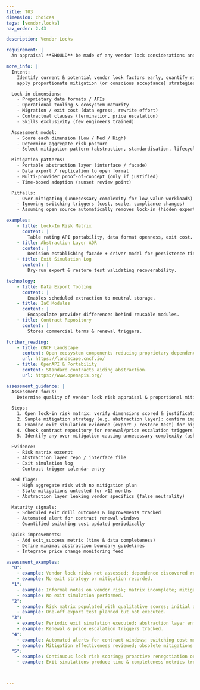 ```yaml
---
title: T03
dimension: choices
tags: [vendor,locks]
nav_order: 2.43

description: Vendor Locks

requirement: |
  An appraisal **SHOULD** be made of any vendor lock considerations and associated risks, and these are understood and accepted/mitigated.

more_info: |
  Intent:
    Identify current & potential vendor lock factors early, quantify risk and
    apply proportionate mitigation (or conscious acceptance) strategies.

  Lock-in dimensions:
    - Proprietary data formats / APIs
    - Operational tooling & ecosystem maturity
    - Migration / exit cost (data egress, rewrite effort)
    - Contractual clauses (termination, price escalation)
    - Skills exclusivity (few engineers trained)

  Assessment model:
    - Score each dimension (Low / Med / High)
    - Determine aggregate risk posture
    - Select mitigation pattern (abstraction, standardisation, lifecycle horizon)

  Mitigation patterns:
    - Portable abstraction layer (interface / facade)
    - Data export / replication to open format
    - Multi-provider proof-of-concept (only if justified)
    - Time-boxed adoption (sunset review point)

  Pitfalls:
    - Over-mitigating (unnecessary complexity for low-value workloads)
    - Ignoring switching triggers (cost, scale, compliance changes)
    - Assuming open source automatically removes lock-in (hidden expertise cost)

examples: 
    - title: Lock-In Risk Matrix
      content: |
        Table rating API portability, data format openness, exit cost.
    - title: Abstraction Layer ADR
      content: |
        Decision establishing facade + driver model for persistence tier.
    - title: Exit Simulation Log
      content: |
        Dry-run export & restore test validating recoverability.

technology:
    - title: Data Export Tooling
      content: |
        Enables scheduled extraction to neutral storage.
    - title: IaC Modules
      content: |
        Encapsulate provider differences behind reusable modules.
    - title: Contract Repository
      content: |
        Stores commercial terms & renewal triggers.

further_reading:
    - title: CNCF Landscape
      content: Open ecosystem components reducing proprietary dependence.
      url: https://landscape.cncf.io/
    - title: OpenAPI & Portability
      content: Standard contracts aiding abstraction.
      url: https://www.openapis.org/

assessment_guidance: |
  Assessment focus:
    Determine quality of vendor lock risk appraisal & proportional mitigation.

  Steps:
    1. Open lock-in risk matrix: verify dimensions scored & justification text present (not default placeholders).
    2. Sample mitigation strategy (e.g. abstraction layer): confirm implementation exists (code / interface) and not purely aspirational.
    3. Examine exit simulation evidence (export / restore test) for high-risk vendors.
    4. Check contract repository for renewal/price escalation triggers & monitoring.
    5. Identify any over-mitigation causing unnecessary complexity (ask for rationale / cost-benefit).

  Evidence:
    - Risk matrix excerpt
    - Abstraction layer repo / interface file
    - Exit simulation log
    - Contract trigger calendar entry

  Red flags:
    - High aggregate risk with no mitigation plan
    - Stale mitigations untested for >12 months
    - Abstraction layer leaking vendor specifics (false neutrality)

  Maturity signals:
    - Scheduled exit drill outcomes & improvements tracked
    - Automated alert for contract renewal windows
    - Quantified switching cost updated periodically

  Quick improvements:
    - Add exit_success metric (time & data completeness)
    - Define minimal abstraction boundary guidelines
    - Integrate price change monitoring feed

assessment_examples:
  "0":
    - example: Vendor lock risks not assessed; dependence discovered reactively.
    - example: No exit strategy or mitigation recorded.
  "1":
    - example: Informal notes on vendor risk; matrix incomplete; mitigations conceptual.
    - example: No exit simulation performed.
  "2":
    - example: Risk matrix populated with qualitative scores; initial abstraction layer defined.
    - example: One-off export test planned but not executed.
  "3":
    - example: Periodic exit simulation executed; abstraction layer enforced via interface boundaries.
    - example: Renewal & price escalation triggers tracked.
  "4":
    - example: Automated alerts for contract windows; switching cost model updated.
    - example: Mitigation effectiveness reviewed; obsolete mitigations simplified.
  "5":
    - example: Continuous lock risk scoring; proactive renegotiation or diversification actions triggered.
    - example: Exit simulations produce time & completeness metrics trending positive.



---
```

